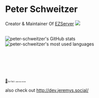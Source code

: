 # Peter Schweitzer

Creator & Maintainer Of [EZServer](http://ezserver.jeremys.social/)
<a href="http://ezservernpm.jeremys.social/"><img src="https://raw.githubusercontent.com/npm/logos/master/npm%20square/n.svg"></img></a>
<br>
<br>

<img align="center" src="https://github-readme-stats.vercel.app/api?username=peter-schweitzer&show_icons=true&locale=en&theme=gruvbox#gh-dark-mode-only" alt="peter-schweitzer's GitHub stats"/>
<img align="left" src="https://github-readme-stats.vercel.app/api/top-langs?username=peter-schweitzer&show_icons=true&locale=en&layout=compact&theme=gruvbox#gh-dark-mode-only" alt="peter-schweitzer's most used languages"/>

<br>
<br>
<br>
<br>
<br>
<br>
<br>
<br>
<a href="https://raw.githubusercontent.com/peter-schweitzer/peter-schweitzer/master/diamonds.gif" style="font-size: 12px;">💎</a><span style="font-size: 6px;">fun fact: </span><span style="font-size: 4px;">diamonds hihihihi</span>

also check out http://dev.jeremys.social/
